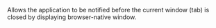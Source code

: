 Allows the application to be notified before the current window (tab) is closed by displaying browser-native window. 